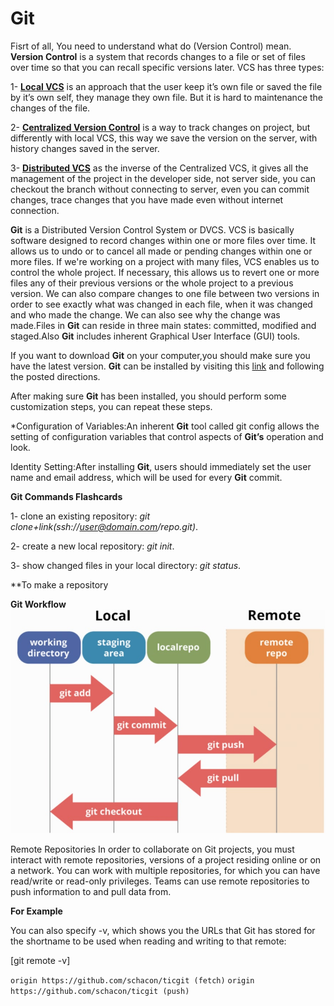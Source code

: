 #  Git 

Fisrt of all, You need to understand what do (Version Control) mean. 
**Version Control** is a system that records changes to a file or set of files over time so that you can recall specific versions later.
VCS has three types:

1- [**Local VCS**](https://replit.com/@duajaradat/Reading-notes#Local.png) is an approach that the user keep it’s own file or saved the file by it’s own self, they manage they own file. But it is hard to maintenance the changes of the file.

2- [**Centralized Version Control**](https://replit.com/@duajaradat/Reading-notes#CVCS.png) is a way to track changes on project, but differently with local VCS, this way we save the version on the server, with history changes saved in the server.

3- [**Distributed VCS**](https://replit.com/@duajaradat/Reading-notes#DVCS.png) as the inverse of the Centralized VCS, it gives all the management of the project in the developer side, not server side, you can checkout the branch without connecting to server, even you can commit changes, trace changes that you have made even without internet connection.

**Git** is a Distributed Version Control System or DVCS. VCS is basically software designed to record changes within one or more files over time. It allows us to undo or to cancel all made or pending changes within one or more files. If we're working on a project with many files, VCS enables us to control the whole project. If necessary, this allows us to revert one or more files any of their previous versions or the whole project to a previous version. We can also compare changes to one file between two versions in order to see exactly what was changed in each file, when it was changed and who made the change. We can also see why the change was made.Files in **Git** can reside in three main states: committed, modified and staged.Also **Git** includes inherent Graphical User Interface (GUI) tools.

If you want to download **Git** on your computer,you should make sure you have the latest version.
**Git** can be installed by visiting this [link](http://git-scm.com/download/mac) and following the posted directions.

After making sure **Git** has been installed, you should perform some customization steps, you can repeat these steps.

*Configuration of Variables:An inherent **Git** tool called git config allows the setting of configuration variables that control aspects of **Git’s** operation and look.

Identity Setting:After installing **Git**, users should immediately set the user name and email address, which will be used for every **Git** commit.

**Git Commands Flashcards**

1- clone an existing repository: *git clone+link(ssh://user@domain.com/repo.git)*.

2- create a new local repository: *git init*.

3- show changed files in your local directory: *git status*.

**To make a repository 

**Git Workflow**
![1](workflow.jpg)

Remote Repositories
In order to collaborate on Git projects, you must interact with remote repositories, versions of a project residing online or on a network. You can work with multiple repositories, for which you can have read/write or read-only privileges. Teams can use remote repositories to push information to and pull data from.

**For Example**

You can also specify -v, which shows you the URLs that Git has stored for the shortname to be used when reading and writing to that remote:

 [git remote -v]

`origin	https://github.com/schacon/ticgit (fetch)`
`origin	https://github.com/schacon/ticgit (push)`